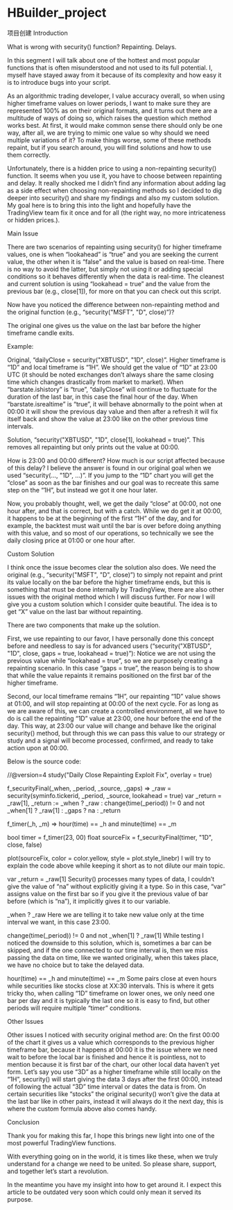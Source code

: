 # HBuilder_project
项目创建
Introduction

What is wrong with security() function?
Repainting.
Delays.

In this segment I will talk about one of the hottest and most popular functions that is often misunderstood and not used to its full potential. I, myself have stayed away from it because of its complexity and how easy it is to introduce bugs into your script.

As an algorithmic trading developer, I value accuracy overall, so when using higher timeframe values on lower periods, I want to make sure they are represented 100% as on their original formats, and it turns out there are a multitude of ways of doing so, which raises the question which method works best. At first, it would make common sense there should only be one way, after all, we are trying to mimic one value so why should we need multiple variations of it? To make things worse, some of these methods repaint, but if you search around, you will find solutions and how to use them correctly.

Unfortunately, there is a hidden price to using a non-repainting security() function. It seems when you use it, you have to choose between repainting and delay. It really shocked me I didn’t find any information about adding lag as a side effect when choosing non-repainting methods so I decided to dig deeper into security() and share my findings and also my custom solution. My goal here is to bring this into the light and hopefully have the TradingView team fix it once and for all (the right way, no more intricateness or hidden prices.).





















Main Issue

There are two scenarios of repainting using security() for higher timeframe values, one is when “lookahead” is “true” and you are seeking the current value, the other when it is “false” and the value is based on real-time. There is no way to avoid the latter, but simply not using it or adding special conditions so it behaves differently when the data is real-time. The cleanest and current solution is using “lookahead = true” and the value from the previous bar (e.g., close[1]), for more on that you can check out this script.

Now have you noticed the difference between non-repainting method and the original function (e.g., “security("MSFT", "D", close)”)?

The original one gives us the value on the last bar before the higher timeframe candle exits. 

Example:

Original,  “dailyClose = security("XBTUSD", "1D", close)”.
Higher timeframe is “1D” and local timeframe is “1H”.
We should get the value of “1D” at 23:00 UTC (it should be noted exchanges don’t always share the same closing time which changes drastically from market to market).
When “barstate.ishistory” is “true”, “dailyClose” will continue to fluctuate for the duration of the last bar, in this case the final hour of the day.
When “barstate.isrealtime” is “true”, it will behave abnormally to the point when at 00:00 it will show the previous day value and then after a refresh it will fix itself back and show the value at 23:00 like on the other previous time intervals.

Solution, “security("XBTUSD", "1D", close[1], lookahead = true)”.
This removes all repainting but only prints out the value at 00:00.

How is 23:00 and 00:00 different? How much is our script affected because of this delay? I believe the answer is found in our original goal when we used “security(..., "1D", ...)”. If you jump to the “1D” chart you will get the “close” as soon as the bar finishes and our goal was to recreate this same step on the “1H”, but instead we got it one hour later.

Now, you probably thought, well, we get the daily “close” at 00:00, not one hour after, and that is correct, but with a catch. While we do get it at 00:00, it happens to be at the beginning of the first “1H” of the day, and for example, the backtest must wait until the bar is over before doing anything with this value, and so most of our operations, so technically we see the daily closing price at 01:00 or one hour after.

Custom Solution

I think once the issue becomes clear the solution also does. We need the original (e.g., “security("MSFT", "D", close)”) to simply not repaint and print its value locally on the bar before the higher timeframe ends, but this is something that must be done internally by TradingView, there are also other issues with the original method which I will discuss further. For now I will give you a custom solution which I consider quite beautiful. The idea is to get “X” value on the last bar without repainting.

There are two components that make up the solution.

First, we use repainting to our favor, I have personally done this concept before and needless to say is for advanced users (“security("XBTUSD", "1D", close, gaps = true, lookahead = true)”):
Notice we are not using the previous value while “lookahead = true”, so we are purposely creating a repainting scenario.
In this case “gaps = true”, the reason being is to show that while the value repaints it remains positioned on the first bar of the higher timeframe.

Second, our local timeframe remains “1H”, our repainting “1D” value shows at 01:00, and will stop repainting at 00:00 of the next cycle. For as long as we are aware of this, we can create a controlled environment, all we have to do is call the repainting “1D” value at 23:00, one hour before the end of the day. This way, at 23:00 our value will change and behave like the original security() method, but through this we can pass this value to our strategy or study and a signal will become processed, confirmed, and ready to take action upon at 00:00.

Below is the source code:

//@version=4
study("Daily Close Repainting Exploit Fix", overlay = true)

f_securityFinal(_when, _period, _source, _gaps) =>
    _raw = security(syminfo.tickerid, _period, _source, lookahead = true)
    var _return = _raw[1], _return := _when ? _raw : change(time(_period)) != 0 and not _when[1] ? _raw[1] : _gaps ? na : _return

f_timer(_h, _m) =>
    hour(time) == _h and minute(time) == _m

bool timer = f_timer(23, 00)
float sourceFix = f_securityFinal(timer, "1D", close, false)

plot(sourceFix, color = color.yellow, style = plot.style_linebr)
I will try to explain the code above while keeping it short as to not dilute our main topic.

var _return = _raw[1]
Security() processes many types of data, I couldn’t give the value of “na” without explicitly giving it a type. So in this case, “var” assigns value on the first bar so if you give it the previous value of bar before (which is “na”), it implicitly gives it to our variable.

_when ? _raw
Here we are telling it to take new value only at the time interval we want, in this case 23:00.

change(time(_period)) != 0 and not _when[1] ? _raw[1]
While testing I noticed the downside to this solution, which is, sometimes a bar can be skipped, and if the one connected to our time interval is, then we miss passing the data on time, like we wanted originally, when this takes place, we have no choice but to take the delayed data.

hour(time) == _h and minute(time) == _m
Some pairs close at even hours while securities like stocks close at XX:30 intervals.
This is where it gets tricky tho, when calling “1D” timeframe on lower ones, we only need one bar per day and it is typically the last one so it is easy to find, but other periods will require multiple “timer” conditions.























Other Issues

Other issues I noticed with security original method are:
On the first 00:00 of the chart it gives us a value which corresponds to the previous higher timeframe bar, because it happens at 00:00 it is the issue where we need wait to before the local bar is finished and hence it is pointless, not to mention because it is first bar of the chart, our other local data haven’t yet form.
Let’s say you use “3D” as a higher timeframe while still locally on the “1H”, security() will start giving the data 3 days after the first 00:00, instead of following the actual “3D” time interval or dates the data is from.
On certain securities like “stocks” the original security() won’t give the data at the last bar like in other pairs, instead it will always do it the next day, this is where the custom formula above also comes handy.





























Conclusion

Thank you for making this far, I hope this brings new light into one of the most powerful TradingView functions.

With everything going on in the world, it is times like these, when we truly understand for a change we need to be united. So please share, support, and together let’s start a revolution.


In the meantime you have my insight into how to get around it. I expect this article to be outdated very soon which could only mean it served its purpose.
